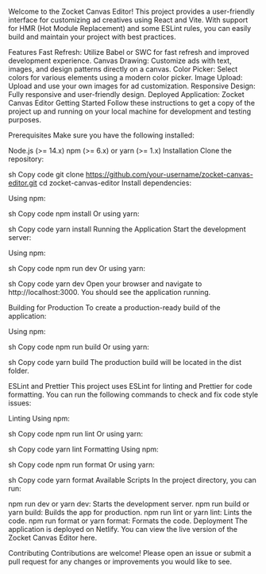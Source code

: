Welcome to the Zocket Canvas Editor! This project provides a user-friendly interface for customizing ad creatives using React and Vite. With support for HMR (Hot Module Replacement) and some ESLint rules, you can easily build and maintain your project with best practices.

Features
Fast Refresh: Utilize Babel or SWC for fast refresh and improved development experience.
Canvas Drawing: Customize ads with text, images, and design patterns directly on a canvas.
Color Picker: Select colors for various elements using a modern color picker.
Image Upload: Upload and use your own images for ad customization.
Responsive Design: Fully responsive and user-friendly design.
Deployed Application: Zocket Canvas Editor
Getting Started
Follow these instructions to get a copy of the project up and running on your local machine for development and testing purposes.

Prerequisites
Make sure you have the following installed:

Node.js (>= 14.x)
npm (>= 6.x) or yarn (>= 1.x)
Installation
Clone the repository:

sh
Copy code
git clone https://github.com/your-username/zocket-canvas-editor.git
cd zocket-canvas-editor
Install dependencies:

Using npm:

sh
Copy code
npm install
Or using yarn:

sh
Copy code
yarn install
Running the Application
Start the development server:

Using npm:

sh
Copy code
npm run dev
Or using yarn:

sh
Copy code
yarn dev
Open your browser and navigate to http://localhost:3000. You should see the application running.

Building for Production
To create a production-ready build of the application:

Using npm:

sh
Copy code
npm run build
Or using yarn:

sh
Copy code
yarn build
The production build will be located in the dist folder.

ESLint and Prettier
This project uses ESLint for linting and Prettier for code formatting. You can run the following commands to check and fix code style issues:

Linting
Using npm:

sh
Copy code
npm run lint
Or using yarn:

sh
Copy code
yarn lint
Formatting
Using npm:

sh
Copy code
npm run format
Or using yarn:

sh
Copy code
yarn format
Available Scripts
In the project directory, you can run:

npm run dev or yarn dev: Starts the development server.
npm run build or yarn build: Builds the app for production.
npm run lint or yarn lint: Lints the code.
npm run format or yarn format: Formats the code.
Deployment
The application is deployed on Netlify. You can view the live version of the Zocket Canvas Editor here.

Contributing
Contributions are welcome! Please open an issue or submit a pull request for any changes or improvements you would like to see.
